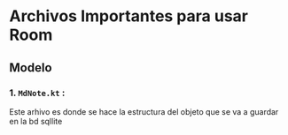 # Archivos Importantes para usar Room

## Modelo

### 1. `MdNote.kt` :
Este arhivo es donde se hace la estructura del objeto que se va a guardar en la bd sqllite
